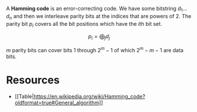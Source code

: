A **Hamming code** is an error-correcting code. We have some bitstring $d_1\dots d_n$ and then we interleave parity bits at the indices that are powers of 2. The parity bit $p_i$ covers all the bit positions which have the $i$th bit set.

$$
p_i = \bigoplus_{j} d_j
$$

$m$ parity bits can cover bits 1 through $2^m -1$ of which $2^m-m-1$ are data bits.

# Resources

* [[Table|https://en.wikipedia.org/wiki/Hamming_code?oldformat=true#General_algorithm]]